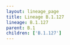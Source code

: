 ```yaml
---
layout: lineage_page
title: Lineage B.1.127
lineage: B.1.127
parent: B.1
children: ['B.1.127']
---
```

